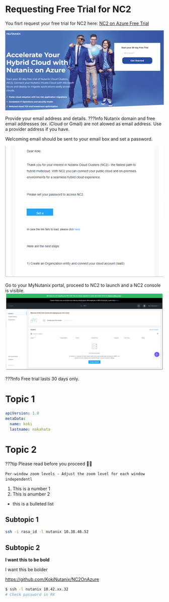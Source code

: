 # Requesting Free Trial for NC2
You fisrt request your free trial for NC2 here: [NC2 on Azure Free Trial](https://www.nutanix.com/products/nutanix-cloud-clusters/azure/free-trial)

![](images/image2.png)

Provide your email address and details.
???Info
       Nutanix domain and free email addresses (ex. iCloud or Gmail) are not alowed as email address. Use a provider address if you have.

Welcoming email should be sent to your email box and set a password. 

![](images/image.png)

Go to your MyNutanix portal, proceed to NC2 to launch and a NC2 console is visible.
![](images/image1.png)

???Info
       Free trial lasts 30 days only. 

# Topic 1


```yaml title="this is a yaml file"
apiVersion: 1.0
metaData:
  name: koki
  lastname: nakahata
```

# Topic 2

???tip
      Please read before you proceed :man_facepalming:

```Per-window zoom levels - Adjust the zoom level for each window independentl```



1. This is a number 1
2. This is anumber 2

- this is a bulleted list

## Subtopic 1





```bash
ssh -i rasa_id -l nutanix 10.38.46.52
```
## Subtopic 2

**I want this to be bold**


I want this be bolder


https://github.com/KokiNutanix/NC2OnAzure

<!-- termynal -->

```bash
$ ssh -l nutanix 10.42.xx.32   
# Check password in RX
```

